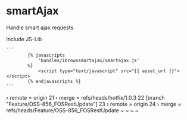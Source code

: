 smartAjax
=========

Handle smart ajax requests


Include JS-Lib

    ```
            {% javascripts
                'bundles/ibrowssmartajax/smartajax.js'
            %}
                <script type="text/javascript" src="{{ asset_url }}"></script>
            {% endjavascripts %}
    ```

›   remote = origin
 21 ›   merge = refs/heads/hotfix/1.0.3
 22 [branch "Feature/OSS-856_FOSRestUpdate"]
 23 ›   remote = origin
 24 ›   merge = refs/heads/Feature/OSS-856_FOSRestUpdate
~
~
~
~